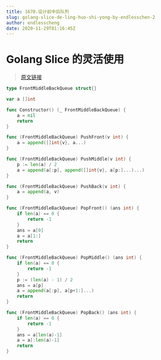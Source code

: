 ```yaml
---
title: 1670.设计前中后队列
slug: golang-slice-de-ling-huo-shi-yong-by-endlesschen-2
author: endlesscheng
date: 2020-11-29T01:16:45Z
---
```

# Golang Slice 的灵活使用
 
> [原文链接](https://leetcode.cn/problems/design-front-middle-back-queue/solution/golang-slice-de-ling-huo-shi-yong-by-endlesschen-2)
```go
type FrontMiddleBackQueue struct{}

var a []int

func Constructor() (_ FrontMiddleBackQueue) {
	a = nil
	return
}

func (FrontMiddleBackQueue) PushFront(v int) {
	a = append([]int{v}, a...)
}

func (FrontMiddleBackQueue) PushMiddle(v int) {
	p := len(a) / 2
	a = append(a[:p], append([]int{v}, a[p:]...)...)
}

func (FrontMiddleBackQueue) PushBack(v int) {
	a = append(a, v)
}

func (FrontMiddleBackQueue) PopFront() (ans int) {
	if len(a) == 0 {
		return -1
	}
	ans = a[0]
	a = a[1:]
	return
}

func (FrontMiddleBackQueue) PopMiddle() (ans int) {
	if len(a) == 0 {
		return -1
	}
	p := (len(a) - 1) / 2
	ans = a[p]
	a = append(a[:p], a[p+1:]...)
	return
}

func (FrontMiddleBackQueue) PopBack() (ans int) {
	if len(a) == 0 {
		return -1
	}
	ans = a[len(a)-1]
	a = a[:len(a)-1]
	return
}
```
